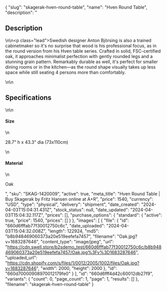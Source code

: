 {
  "slug": "skagerak-hven-round-table",
  "name": "Hven Round Table",
  "description": "<h2>Description</h2>\n<!-- split -->\n<p class=\"lead\">Swedish designer Anton Björsing is also a trained cabinetmaker so it's no surprise that wood is his professional focus, as in the round version from his Hven table series. Crafted in solid, FSC-certified oak, it approaches minimalist perfection with gently rounded legs and a stunning grain pattern. Remarkably durable as well, it's perfect for smaller dining rooms or in the kitchen—as the round shape visually takes up less space while still seating 4 persons more than comfortably.</p>\n<!-- split -->\n<h2>Specifications</h2>\n<!-- split -->\n<h4>Size</h4>\n<p>28.7\" h x 43.3\" dia (73x110cm)</p>\n<h4>Material</h4>\n<p>Oak</p>",
  "sku": "SKAG-1420009",
  "active": true,
  "meta_title": "Hven Round Table | Buy Skagerak by Fritz Hansen online at A+R",
  "price": 1540,
  "currency": "USD",
  "type": "physical",
  "delivery": "shipment",
  "date_created": "2024-04-03T15:04:31.431Z",
  "stock_status": null,
  "date_updated": "2024-04-03T15:04:32.117Z",
  "prices": [],
  "purchase_options": {
    "standard": {
      "active": true,
      "price": 1540,
      "prices": []
    }
  },
  "images": [
    {
      "file": {
        "id": "660d6fffab77f30012750c6c",
        "date_uploaded": "2024-04-03T15:04:32.008Z",
        "length": 122924,
        "md5": "b8b948469060373a20e519eefefa7457",
        "filename": "Oak.jpg?v=1683287646",
        "content_type": "image/jpeg",
        "url": "https://cdn.swell.store/b2sdemo_test/660d6fffab77f30012750c6c/b8b948469060373a20e519eefefa7457/Oak.jpg%3Fv%3D1683287646",
        "uploaded_url": "https://cdn.shopify.com/s/files/1/0012/2005/1002/files/Oak.jpg?v=1683287646",
        "width": 2000,
        "height": 2000
      },
      "id": "660d70000908970012179fe0"
    }
  ],
  "id": "660d6fff4d42c60012db27f9",
  "variants": {
    "count": 0,
    "page_count": 1,
    "page": 1,
    "results": []
  },
  "filename": "skagerak-hven-round-table"
}